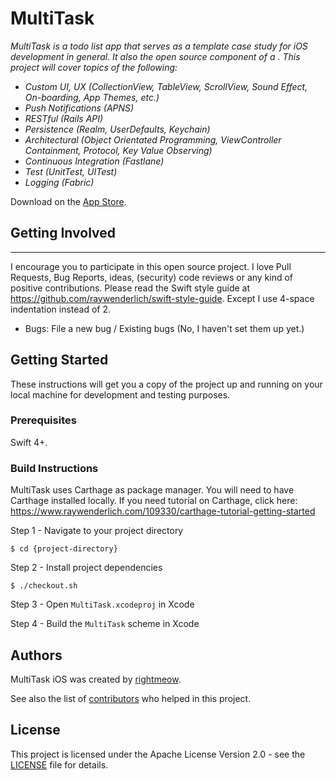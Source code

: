 # MultiTask

_MultiTask is a todo list app that serves as a template case study for iOS development in general. It also the open source component of a . This project will cover topics of the following:_
- _Custom UI, UX (CollectionView, TableView, ScrollView, Sound Effect, On-boarding, App Themes, etc.)_
- _Push Notifications (APNS)_
- _RESTful (Rails API)_
- _Persistence (Realm, UserDefaults, Keychain)_
- _Architectural (Object Orientated Programming, ViewController Containment, Protocol, Key Value Observing)_
- _Continuous Integration (Fastlane)_
- _Test (UnitTest, UITest)_
- _Logging (Fabric)_

Download on the [App Store](https://itunes.apple.com/us/app/multitask/id1271187729?ls=1&mt=8).

## Getting Involved
----------------

I encourage you to participate in this open source project. I love Pull Requests, Bug Reports, ideas, (security) code reviews or any kind of positive contributions. Please read the Swift style guide at https://github.com/raywenderlich/swift-style-guide. Except I use 4-space indentation instead of 2.
- Bugs: File a new bug / Existing bugs (No, I haven't set them up yet.)

## Getting Started

These instructions will get you a copy of the project up and running on your local machine for development and testing purposes.

### Prerequisites

Swift 4+.

### Build Instructions

MultiTask uses Carthage as package manager. You will need to have Carthage installed locally. If you need tutorial on Carthage, click here: https://www.raywenderlich.com/109330/carthage-tutorial-getting-started

Step 1 - Navigate to your project directory

``$ cd {project-directory}``

Step 2 - Install project dependencies

``$ ./checkout.sh``

Step 3 - Open ``MultiTask.xcodeproj`` in Xcode

Step 4 - Build the ``MultiTask`` scheme in Xcode

## Authors

MultiTask iOS was created by [rightmeow](https://github.com/jinhedev/).

See also the list of [contributors](CREDITS.md) who helped in this project.

## License

This project is licensed under the Apache License Version 2.0 - see the [LICENSE](LICENSE) file for details.
